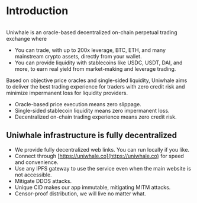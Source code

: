 # Introduction

<figure><img src="https://870207644-files.gitbook.io/~/files/v0/b/gitbook-x-prod.appspot.com/o/spaces%2FlvEjqBWqMtJbUNDXNddz%2Fuploads%2FOlSY1dsTvOG7KBsQZCJp%2Fsection_cover%20(1).png?alt=media&token=49b7f89e-2007-42e5-be88-428ba609c427" alt=""><figcaption></figcaption></figure>



Uniwhale is an oracle-based decentralized on-chain perpetual trading exchange where <mark style="color:green;"></mark>&#x20;

* You can trade, with up to 200x leverage, BTC, ETH, and many mainstream crypto assets, directly from your wallet.
* You can provide liquidity with stablecoins like USDC, USDT, DAI, and more, to earn real yield from market-making and leverage trading.

Based on objective price oracles and single-sided liquidity, Uniwhale aims to deliver the best trading experience for traders with zero credit risk and minimize impermanent loss for liquidity providers.

* Oracle-based price execution means zero slippage.
* Single-sided stablecoin liquidity means zero impermanent loss.
* Decentralized on-chain trading experience means zero credit risk.

## Uniwhale infrastructure is fully decentralized

* We provide fully decentralized web links. You can run locally if you like.
* Connect through [https://uniwhale.co](https://uniwhale.co) for speed and convenience.
* Use any IPFS gateway to use the service even when the main website is not accessible.
* Mitigate DDOS attacks.
* Unique CID makes our app immutable, mitigating MITM attacks.
* Censor-proof distribution, we will live no matter what.

<figure><img src="https://870207644-files.gitbook.io/~/files/v0/b/gitbook-x-prod.appspot.com/o/spaces%2FlvEjqBWqMtJbUNDXNddz%2Fuploads%2FzghHuzfZMkdOZIoeYNiH%2Funiwhale_system_intro_chart%20(1).png?alt=media&token=18b603cd-e6b6-48a0-8370-1dd6d45db1af" alt=""><figcaption></figcaption></figure>

###
